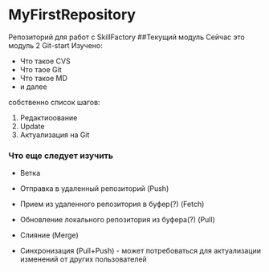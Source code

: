 # MyFirstRepository
Репозиторий для работ с SkillFactory
##Текущий модуль
Сейчас  это модуль 2 Git-start
Изучено:
* Что такое CVS
* Что таое Git
* Что такое MD
* и далее

собственно список шагов:
1. Редактиоование
2. Update
3. Актуализация на Git

### Что еще следует изучить
* Ветка
* Отправка в удаленный репозиторий (Push)
* Прием из удаленного репозитория в буфер(?) (Fetch)
* Обновление локального  репозитория из  буфера(?) (Pull)
* Слияние (Merge)

* Синхронизация (Pull+Push) - может потребоваться для актуализации изменений от других пользователей